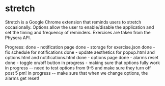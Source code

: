 # stretch

Stretch is a Google Chrome extension that reminds users to stretch occasionally. Options allow the user to enable/disable the application and set the timing and frequency of reminders. Exercises are taken from the Physera API.

Progress:
done - notification page
done - storage for exercise.json
done - fix schedule for notifications
done - update aesthetics for popup.html and options.html and notifications.html
done - options page
done - alarms reset
done - toggle on/off button
in progress - making sure that options fully work
in progress -- need to test options from 9-5 and make sure they turn off post 5 pm!
in progress -- make sure that when we change options, the alarms get reset!